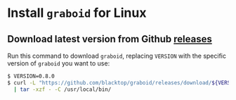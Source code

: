 Install `graboid` for Linux
===========================

Download latest version from Github [releases](https://github.com/blacktop/graboid/releases)
--------------------------------------------------------------------------------------------

Run this command to download `graboid`, replacing `VERSION` with the specific version of `graboid` you want to use:

```sh
$ VERSION=0.8.0
$ curl -L "https://github.com/blacktop/graboid/releases/download/${VERSION}/graboid_${VERSION}_linux_amd64.tar.gz" \
  | tar -xzf - -C /usr/local/bin/
```
